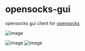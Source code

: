 # opensocks-gui

opensocks gui client for [opensocks](https://github.com/net-byte/opensocks)

![image](https://raw.githubusercontent.com/net-byte/opensocks-gui/main/demo.png)

![image](https://img.shields.io/badge/License-MIT-orange)
![image](https://img.shields.io/badge/License-Anti--996-red)


